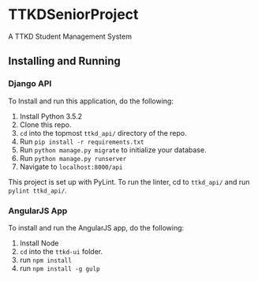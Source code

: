 # TTKDSeniorProject
A TTKD Student Management System

## Installing and Running
### Django API
To Install and run this application, do the following:
1. Install Python 3.5.2
2. Clone this repo.
3. `cd` into the topmost `ttkd_api/` directory of the repo.
4. Run `pip install -r requirements.txt`
5. Run `python manage.py migrate` to initialize your database.
6. Run `python manage.py runserver`
7. Navigate to `localhost:8000/api`

This project is set up with PyLint. To run the linter, cd to `ttkd_api/` and run `pylint ttkd_api/`.

### AngularJS App
To install and run the AngularJS app, do the following:
1. Install Node
2. `cd` into the `ttkd-ui` folder.
3. run `npm install`
4. run `npm install -g gulp`
